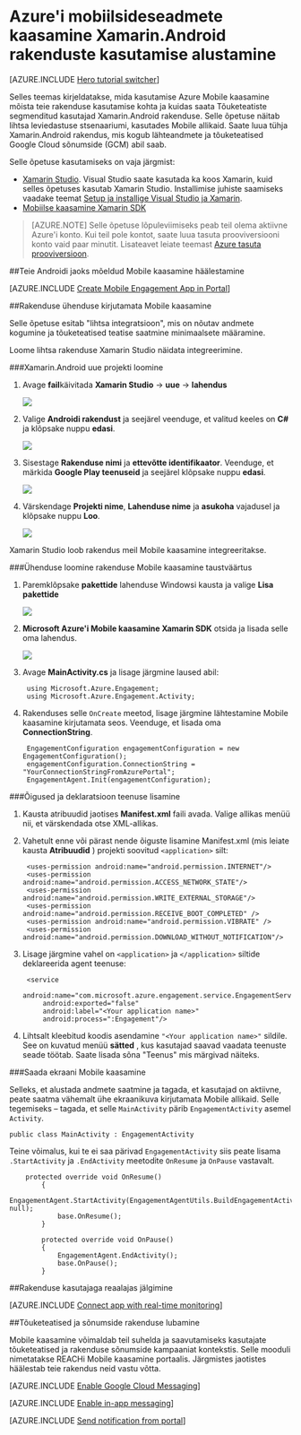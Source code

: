 <properties
    pageTitle="Azure'i mobiilsideseadmete jaoks Xamarin.Android kaasamine kasutamise alustamine"
    description="Saate teada, kuidas kasutada Azure Mobile kaasamine Analytics ja tõuketeatised Xamarin.Android rakendused."
    services="mobile-engagement"
    documentationCenter="xamarin"
    authors="piyushjo"
    manager="erikre"
    editor="" />

<tags
    ms.service="mobile-engagement"
    ms.workload="mobile"
    ms.tgt_pltfrm="mobile-xamarin-android"
    ms.devlang="dotnet"
    ms.topic="hero-article"
    ms.date="06/16/2016"
    ms.author="piyushjo" />

# <a name="get-started-with-azure-mobile-engagement-for-xamarinandroid-apps"></a>Azure'i mobiilsideseadmete kaasamine Xamarin.Android rakenduste kasutamise alustamine

[AZURE.INCLUDE [Hero tutorial switcher](../../includes/mobile-engagement-hero-tutorial-switcher.md)]

Selles teemas kirjeldatakse, mida kasutamise Azure Mobile kaasamine mõista teie rakenduse kasutamise kohta ja kuidas saata Tõuketeatiste segmenditud kasutajad Xamarin.Android rakenduse.
Selle õpetuse näitab lihtsa leviedastuse stsenaariumi, kasutades Mobile allikaid. Saate luua tühja Xamarin.Android rakendus, mis kogub lähteandmete ja tõuketeatised Google Cloud sõnumside (GCM) abil saab.

Selle õpetuse kasutamiseks on vaja järgmist:

+ [Xamarin Studio](http://xamarin.com/studio). Visual Studio saate kasutada ka koos Xamarin, kuid selles õpetuses kasutab Xamarin Studio. Installimise juhiste saamiseks vaadake teemat [Setup ja installige Visual Studio ja Xamarin](https://msdn.microsoft.com/library/mt613162.aspx).
+ [Mobiilse kaasamine Xamarin SDK](https://www.nuget.org/packages/Microsoft.Azure.Engagement.Xamarin/)

> [AZURE.NOTE] Selle õpetuse lõpuleviimiseks peab teil olema aktiivne Azure'i konto. Kui teil pole kontot, saate luua tasuta prooviversiooni konto vaid paar minutit. Lisateavet leiate teemast [Azure tasuta prooviversioon](https://azure.microsoft.com/pricing/free-trial/?WT.mc_id=A0E0E5C02&amp;returnurl=http%3A%2F%2Fazure.microsoft.com%2Fen-us%2Fdocumentation%2Farticles%2Fmobile-engagement-xamarin-android-get-started).

##<a id="setup-azme"></a>Teie Androidi jaoks mõeldud Mobile kaasamine häälestamine

[AZURE.INCLUDE [Create Mobile Engagement App in Portal](../../includes/mobile-engagement-create-app-in-portal-new.md)]

##<a id="connecting-app"></a>Rakenduse ühenduse kirjutamata Mobile kaasamine

Selle õpetuse esitab "lihtsa integratsioon", mis on nõutav andmete kogumine ja tõuketeatised teatise saatmine minimaalsete määramine. 

Loome lihtsa rakenduse Xamarin Studio näidata integreerimine.

###<a name="create-a-new-xamarinandroid-project"></a>Xamarin.Android uue projekti loomine

1. Avage **fail**käivitada **Xamarin Studio**  -> **uue** -> **lahendus** 

    ![][1]

2. Valige **Androidi rakendust** ja seejärel veenduge, et valitud keeles on **C#** ja klõpsake nuppu **edasi**.

    ![][2]

3. Sisestage **Rakenduse nimi** ja **ettevõtte identifikaator**. Veenduge, et märkida **Google Play teenuseid** ja seejärel klõpsake nuppu **edasi**. 

    ![][3]
    
4. Värskendage **Projekti nime**, **Lahenduse nime** ja **asukoha** vajadusel ja klõpsake nuppu **Loo**.

    ![][4]
 
Xamarin Studio loob rakendus meil Mobile kaasamine integreeritakse. 

###<a name="connect-your-app-to-mobile-engagement-backend"></a>Ühenduse loomine rakenduse Mobile kaasamine taustväärtus

1. Paremklõpsake **pakettide** lahenduse Windowsi kausta ja valige **Lisa pakettide**

    ![][5]

2. **Microsoft Azure'i Mobile kaasamine Xamarin SDK** otsida ja lisada selle oma lahendus.  

    ![][6]
   
3. Avage **MainActivity.cs** ja lisage järgmine laused abil:

        using Microsoft.Azure.Engagement;
        using Microsoft.Azure.Engagement.Activity;

4. Rakenduses selle `OnCreate` meetod, lisage järgmine lähtestamine Mobile kaasamine kirjutamata seos. Veenduge, et lisada oma **ConnectionString**. 

        EngagementConfiguration engagementConfiguration = new EngagementConfiguration();
        engagementConfiguration.ConnectionString = "YourConnectionStringFromAzurePortal";
        EngagementAgent.Init(engagementConfiguration);

###<a name="add-permissions-and-a-service-declaration"></a>Õigused ja deklaratsioon teenuse lisamine

1. Kausta atribuudid jaotises **Manifest.xml** faili avada. Valige allikas menüü nii, et värskendada otse XML-allikas.
 
2. Vahetult enne või pärast nende õiguste lisamine Manifest.xml (mis leiate kausta **Atribuudid** ) projekti soovitud `<application>` silt:

        <uses-permission android:name="android.permission.INTERNET"/>
        <uses-permission android:name="android.permission.ACCESS_NETWORK_STATE"/>
        <uses-permission android:name="android.permission.WRITE_EXTERNAL_STORAGE"/>
        <uses-permission android:name="android.permission.RECEIVE_BOOT_COMPLETED" />
        <uses-permission android:name="android.permission.VIBRATE" />
        <uses-permission android:name="android.permission.DOWNLOAD_WITHOUT_NOTIFICATION"/>

3. Lisage järgmine vahel on `<application>` ja `</application>` siltide deklareerida agent teenuse:

        <service
            android:name="com.microsoft.azure.engagement.service.EngagementService"
            android:exported="false"
            android:label="<Your application name>"
            android:process=":Engagement"/>

4. Lihtsalt kleebitud koodis asendamine `"<Your application name>"` sildile. See on kuvatud menüü **sätted** , kus kasutajad saavad vaadata teenuste seade töötab. Saate lisada sõna "Teenus" mis märgivad näiteks.

###<a name="send-a-screen-to-mobile-engagement"></a>Saada ekraani Mobile kaasamine

Selleks, et alustada andmete saatmine ja tagada, et kasutajad on aktiivne, peate saatma vähemalt ühe ekraanikuva kirjutamata Mobile allikaid. Selle tegemiseks – tagada, et selle `MainActivity` pärib `EngagementActivity` asemel `Activity`.

    public class MainActivity : EngagementActivity
    
Teine võimalus, kui te ei saa pärivad `EngagementActivity` siis peate lisama `.StartActivity` ja `.EndActivity` meetodite `OnResume` ja `OnPause` vastavalt.  

        protected override void OnResume()
            {
                EngagementAgent.StartActivity(EngagementAgentUtils.BuildEngagementActivityName(Java.Lang.Class.FromType(this.GetType())), null);
                base.OnResume();             
            }
    
            protected override void OnPause()
            {
                EngagementAgent.EndActivity();
                base.OnPause();            
            }

##<a id="monitor"></a>Rakenduse kasutajaga reaalajas jälgimine

[AZURE.INCLUDE [Connect app with real-time monitoring](../../includes/mobile-engagement-connect-app-with-monitor.md)]

##<a id="integrate-push"></a>Tõuketeatised ja sõnumside rakenduse lubamine

Mobile kaasamine võimaldab teil suhelda ja saavutamiseks kasutajate tõuketeatised ja rakenduse sõnumside kampaaniat kontekstis. Selle mooduli nimetatakse REACHi Mobile kaasamine portaalis.
Järgmistes jaotistes häälestab teie rakendus neid vastu võtta.

[AZURE.INCLUDE [Enable Google Cloud Messaging](../../includes/mobile-engagement-enable-google-cloud-messaging.md)]

[AZURE.INCLUDE [Enable in-app messaging](../../includes/mobile-engagement-android-send-push.md)]

[AZURE.INCLUDE [Send notification from portal](../../includes/mobile-engagement-android-send-push-from-portal.md)]

<!-- Images -->
[1]: ./media/mobile-engagement-xamarin-android-get-started/1.png
[2]: ./media/mobile-engagement-xamarin-android-get-started/2.png
[3]: ./media/mobile-engagement-xamarin-android-get-started/3.png
[4]: ./media/mobile-engagement-xamarin-android-get-started/4.png
[5]: ./media/mobile-engagement-xamarin-android-get-started/5.png
[6]: ./media/mobile-engagement-xamarin-android-get-started/6.png
